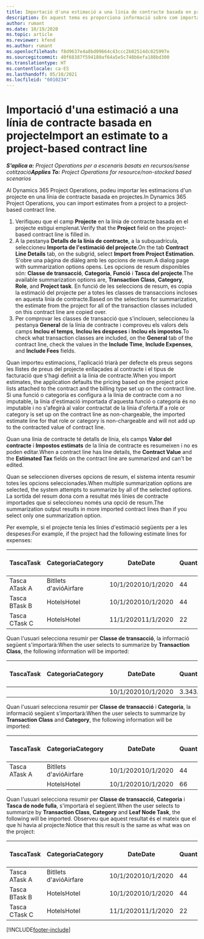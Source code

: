 ```yaml
---
title: Importació d'una estimació a una línia de contracte basada en projecte
description: En aquest tema es proporciona informació sobre com importar estimacions d'un projecte a una línia de contracte.
author: rumant
ms.date: 10/19/2020
ms.topic: article
ms.reviewer: kfend
ms.author: rumant
ms.openlocfilehash: f8d9637e4a8bd09664c43ccc2b02514dc825997e
ms.sourcegitcommit: 40f68387f594180af64a5e5c748b6efa188bd300
ms.translationtype: HT
ms.contentlocale: ca-ES
ms.lasthandoff: 05/10/2021
ms.locfileid: "6010234"
---
```

# <a name="import-an-estimate-to-a-project-based-contract-line"></a><span data-ttu-id="86d7f-103">Importació d'una estimació a una línia de contracte basada en projecte</span><span class="sxs-lookup"><span data-stu-id="86d7f-103">Import an estimate to a project-based contract line</span></span>

<span data-ttu-id="86d7f-104">_**S'aplica a:** Project Operations per a escenaris basats en recursos/sense cotització_</span><span class="sxs-lookup"><span data-stu-id="86d7f-104">_**Applies To:** Project Operations for resource/non-stocked based scenarios_</span></span>

<span data-ttu-id="86d7f-105">Al Dynamics 365 Project Operations, podeu importar les estimacions d'un projecte en una línia de contracte basada en projectes.</span><span class="sxs-lookup"><span data-stu-id="86d7f-105">In Dynamics 365 Project Operations, you can import estimates from a project to a project-based contract line.</span></span>

1. <span data-ttu-id="86d7f-106">Verifiqueu que el camp **Projecte** en la línia de contracte basada en el projecte estigui emplenat.</span><span class="sxs-lookup"><span data-stu-id="86d7f-106">Verify that the **Project** field on the project-based contract line is filled in.</span></span>
2. <span data-ttu-id="86d7f-107">A la pestanya **Detalls de la línia de contracte**, a la subquadrícula, seleccioneu **Importa de l'estimació del projecte**.</span><span class="sxs-lookup"><span data-stu-id="86d7f-107">On the tab **Contract Line Details** tab, on the subgrid, select **Import from Project Estimation**.</span></span> <span data-ttu-id="86d7f-108">S'obre una pàgina de diàleg amb les opcions de resum.</span><span class="sxs-lookup"><span data-stu-id="86d7f-108">A dialog page with summarization options opens.</span></span> <span data-ttu-id="86d7f-109">Les opcions de resum disponibles són: **Classe de transacció**, **Categoria**, **Funció** i **Tasca del projecte**.</span><span class="sxs-lookup"><span data-stu-id="86d7f-109">The available summarization options are, **Transaction Class**, **Category**, **Role**, and **Project task**.</span></span> <span data-ttu-id="86d7f-110">En funció de les seleccions de resum, es copia la estimació del projecte per a totes les classes de transaccions incloses en aquesta línia de contracte.</span><span class="sxs-lookup"><span data-stu-id="86d7f-110">Based on the selections for summarization, the estimate from the project for all of the transaction classes included on this contract line are copied over.</span></span> 
3. <span data-ttu-id="86d7f-111">Per comprovar les classes de transacció que s'inclouen, seleccioneu la pestanya **General** de la línia de contracte i comproveu els valors dels camps **Inclou el temps**, **Inclou les despeses** i **Inclou els impostos**.</span><span class="sxs-lookup"><span data-stu-id="86d7f-111">To check what transaction classes are included, on the **General** tab of the contract line, check the values in the **Include Time**, **Include Expenses**, and **Include Fees** fields.</span></span>

<span data-ttu-id="86d7f-112">Quan importeu estimacions, l'aplicació triarà per defecte els preus segons les llistes de preus del projecte enllaçades al contracte i el tipus de facturació que s'hagi definit a la línia de contracte.</span><span class="sxs-lookup"><span data-stu-id="86d7f-112">When you import estimates, the application defaults the pricing based on the project price lists attached to the contract and the billing type set up on the contract line.</span></span> <span data-ttu-id="86d7f-113">Si una funció o categoria es configura a la línia de contracte com a no imputable, la línia d'estimació importada d'aquesta funció o categoria és no imputable i no s'afegirà al valor contractat de la línia d'oferta.</span><span class="sxs-lookup"><span data-stu-id="86d7f-113">If a role or category is set up on the contract line as non-chargeable, the imported estimate line for that role or category is non-chargeable and will not add up to the contracted value of contract line.</span></span>

<span data-ttu-id="86d7f-114">Quan una línia de contracte té detalls de línia, els camps **Valor del contracte** i **Impostos estimats** de la línia de contracte es resumeixen i no es poden editar.</span><span class="sxs-lookup"><span data-stu-id="86d7f-114">When a contract line has line details, the **Contract Value** and the **Estimated Tax** fields on the contract line are summarized and can't be edited.</span></span>

<span data-ttu-id="86d7f-115">Quan se seleccionen diverses opcions de resum, el sistema intenta resumir totes les opcions seleccionades.</span><span class="sxs-lookup"><span data-stu-id="86d7f-115">When multiple summarization options are selected, the system attempts to summarize by all of the selected options.</span></span> <span data-ttu-id="86d7f-116">La sortida del resum dona com a resultat més línies de contracte importades que si seleccioneu només una opció de resum.</span><span class="sxs-lookup"><span data-stu-id="86d7f-116">The summarization output results in more imported contract lines than if you select only one summarization option.</span></span>

<span data-ttu-id="86d7f-117">Per exemple, si el projecte tenia les línies d'estimació següents per a les despeses:</span><span class="sxs-lookup"><span data-stu-id="86d7f-117">For example, if the project had the following estimate lines for expenses:</span></span>

| <span data-ttu-id="86d7f-118">Tasca</span><span class="sxs-lookup"><span data-stu-id="86d7f-118">Task</span></span> | <span data-ttu-id="86d7f-119">Categoria</span><span class="sxs-lookup"><span data-stu-id="86d7f-119">Category</span></span> | <span data-ttu-id="86d7f-120">Date</span><span class="sxs-lookup"><span data-stu-id="86d7f-120">Date</span></span> | <span data-ttu-id="86d7f-121">Quantitat</span><span class="sxs-lookup"><span data-stu-id="86d7f-121">Quantity</span></span> | <span data-ttu-id="86d7f-122">Preu per unitat</span><span class="sxs-lookup"><span data-stu-id="86d7f-122">Unit price</span></span> | <span data-ttu-id="86d7f-123">Import</span><span class="sxs-lookup"><span data-stu-id="86d7f-123">Amount</span></span> |
| --- | --- | --- | --- | --- | --- |
| <span data-ttu-id="86d7f-124">Tasca A</span><span class="sxs-lookup"><span data-stu-id="86d7f-124">Task A</span></span> | <span data-ttu-id="86d7f-125">Bitllets d'avió</span><span class="sxs-lookup"><span data-stu-id="86d7f-125">Airfare</span></span> | <span data-ttu-id="86d7f-126">10/1/2020</span><span class="sxs-lookup"><span data-stu-id="86d7f-126">10/1/2020</span></span> | <span data-ttu-id="86d7f-127">4</span><span class="sxs-lookup"><span data-stu-id="86d7f-127">4</span></span> | <span data-ttu-id="86d7f-128">400</span><span class="sxs-lookup"><span data-stu-id="86d7f-128">400</span></span> | <span data-ttu-id="86d7f-129">1600</span><span class="sxs-lookup"><span data-stu-id="86d7f-129">1600</span></span> |
| <span data-ttu-id="86d7f-130">Tasca B</span><span class="sxs-lookup"><span data-stu-id="86d7f-130">Task B</span></span> | <span data-ttu-id="86d7f-131">Hotels</span><span class="sxs-lookup"><span data-stu-id="86d7f-131">Hotel</span></span> | <span data-ttu-id="86d7f-132">10/1/2020</span><span class="sxs-lookup"><span data-stu-id="86d7f-132">10/1/2020</span></span> | <span data-ttu-id="86d7f-133">4</span><span class="sxs-lookup"><span data-stu-id="86d7f-133">4</span></span> | <span data-ttu-id="86d7f-134">200</span><span class="sxs-lookup"><span data-stu-id="86d7f-134">200</span></span> | <span data-ttu-id="86d7f-135">800</span><span class="sxs-lookup"><span data-stu-id="86d7f-135">800</span></span> |
| <span data-ttu-id="86d7f-136">Tasca C</span><span class="sxs-lookup"><span data-stu-id="86d7f-136">Task C</span></span> | <span data-ttu-id="86d7f-137">Hotels</span><span class="sxs-lookup"><span data-stu-id="86d7f-137">Hotel</span></span> | <span data-ttu-id="86d7f-138">11/1/2020</span><span class="sxs-lookup"><span data-stu-id="86d7f-138">11/1/2020</span></span> | <span data-ttu-id="86d7f-139">2</span><span class="sxs-lookup"><span data-stu-id="86d7f-139">2</span></span> | <span data-ttu-id="86d7f-140">200</span><span class="sxs-lookup"><span data-stu-id="86d7f-140">200</span></span> | <span data-ttu-id="86d7f-141">400</span><span class="sxs-lookup"><span data-stu-id="86d7f-141">400</span></span> |

<span data-ttu-id="86d7f-142">Quan l'usuari selecciona resumir per **Classe de transacció**, la informació següent s'importarà:</span><span class="sxs-lookup"><span data-stu-id="86d7f-142">When the user selects to summarize by **Transaction Class**, the following information will be imported:</span></span>

| <span data-ttu-id="86d7f-143">Tasca</span><span class="sxs-lookup"><span data-stu-id="86d7f-143">Task</span></span> | <span data-ttu-id="86d7f-144">Categoria</span><span class="sxs-lookup"><span data-stu-id="86d7f-144">Category</span></span> | <span data-ttu-id="86d7f-145">Date</span><span class="sxs-lookup"><span data-stu-id="86d7f-145">Date</span></span> | <span data-ttu-id="86d7f-146">Quantitat</span><span class="sxs-lookup"><span data-stu-id="86d7f-146">Quantity</span></span> | <span data-ttu-id="86d7f-147">Preu per unitat</span><span class="sxs-lookup"><span data-stu-id="86d7f-147">Unit price</span></span> | <span data-ttu-id="86d7f-148">Import</span><span class="sxs-lookup"><span data-stu-id="86d7f-148">Amount</span></span> |
| --- | --- | --- | --- | --- | --- |
| &nbsp;  | &nbsp;  | <span data-ttu-id="86d7f-149">10/1/2020</span><span class="sxs-lookup"><span data-stu-id="86d7f-149">10/1/2020</span></span> | <span data-ttu-id="86d7f-150">3.34</span><span class="sxs-lookup"><span data-stu-id="86d7f-150">3.34</span></span> | <span data-ttu-id="86d7f-151">840</span><span class="sxs-lookup"><span data-stu-id="86d7f-151">840</span></span> | <span data-ttu-id="86d7f-152">2800</span><span class="sxs-lookup"><span data-stu-id="86d7f-152">2800</span></span> |

<span data-ttu-id="86d7f-153">Quan l'usuari selecciona resumir per **Classe de transacció** i **Categoria**, la informació següent s'importarà:</span><span class="sxs-lookup"><span data-stu-id="86d7f-153">When the user selects to summarize by **Transaction Class** and **Category**, the following information will be imported:</span></span>

| <span data-ttu-id="86d7f-154">Tasca</span><span class="sxs-lookup"><span data-stu-id="86d7f-154">Task</span></span> | <span data-ttu-id="86d7f-155">Categoria</span><span class="sxs-lookup"><span data-stu-id="86d7f-155">Category</span></span> | <span data-ttu-id="86d7f-156">Date</span><span class="sxs-lookup"><span data-stu-id="86d7f-156">Date</span></span> | <span data-ttu-id="86d7f-157">Quantitat</span><span class="sxs-lookup"><span data-stu-id="86d7f-157">Quantity</span></span> | <span data-ttu-id="86d7f-158">Preu per unitat</span><span class="sxs-lookup"><span data-stu-id="86d7f-158">Unit price</span></span> | <span data-ttu-id="86d7f-159">Import</span><span class="sxs-lookup"><span data-stu-id="86d7f-159">Amount</span></span> |
| --- | --- | --- | --- | --- | --- |
| <span data-ttu-id="86d7f-160">Tasca A</span><span class="sxs-lookup"><span data-stu-id="86d7f-160">Task A</span></span> | <span data-ttu-id="86d7f-161">Bitllets d'avió</span><span class="sxs-lookup"><span data-stu-id="86d7f-161">Airfare</span></span> | <span data-ttu-id="86d7f-162">10/1/2020</span><span class="sxs-lookup"><span data-stu-id="86d7f-162">10/1/2020</span></span> | <span data-ttu-id="86d7f-163">4</span><span class="sxs-lookup"><span data-stu-id="86d7f-163">4</span></span> | <span data-ttu-id="86d7f-164">400</span><span class="sxs-lookup"><span data-stu-id="86d7f-164">400</span></span> | <span data-ttu-id="86d7f-165">1600</span><span class="sxs-lookup"><span data-stu-id="86d7f-165">1600</span></span> |
| &nbsp;  | <span data-ttu-id="86d7f-166">Hotels</span><span class="sxs-lookup"><span data-stu-id="86d7f-166">Hotel</span></span> | <span data-ttu-id="86d7f-167">10/1/2020</span><span class="sxs-lookup"><span data-stu-id="86d7f-167">10/1/2020</span></span> | <span data-ttu-id="86d7f-168">6</span><span class="sxs-lookup"><span data-stu-id="86d7f-168">6</span></span> | <span data-ttu-id="86d7f-169">200</span><span class="sxs-lookup"><span data-stu-id="86d7f-169">200</span></span> | <span data-ttu-id="86d7f-170">1200</span><span class="sxs-lookup"><span data-stu-id="86d7f-170">1200</span></span> |

<span data-ttu-id="86d7f-171">Quan l'usuari selecciona resumir per **Classe de transacció**, **Categoria** i **Tasca de node fulla**, s'importarà el següent.</span><span class="sxs-lookup"><span data-stu-id="86d7f-171">When the user selects to summarize by **Transaction Class**, **Category** and **Leaf Node Task**, the following will be imported.</span></span> <span data-ttu-id="86d7f-172">Observeu que aquest resultat és el mateix que el que hi havia al projecte:</span><span class="sxs-lookup"><span data-stu-id="86d7f-172">Notice that this result is the same as what was on the project:</span></span>

| <span data-ttu-id="86d7f-173">Tasca</span><span class="sxs-lookup"><span data-stu-id="86d7f-173">Task</span></span> | <span data-ttu-id="86d7f-174">Categoria</span><span class="sxs-lookup"><span data-stu-id="86d7f-174">Category</span></span> | <span data-ttu-id="86d7f-175">Date</span><span class="sxs-lookup"><span data-stu-id="86d7f-175">Date</span></span> | <span data-ttu-id="86d7f-176">Quantitat</span><span class="sxs-lookup"><span data-stu-id="86d7f-176">Quantity</span></span> | <span data-ttu-id="86d7f-177">Preu per unitat</span><span class="sxs-lookup"><span data-stu-id="86d7f-177">Unit price</span></span> | <span data-ttu-id="86d7f-178">Import</span><span class="sxs-lookup"><span data-stu-id="86d7f-178">Amount</span></span> |
| --- | --- | --- | --- | --- | --- |
| <span data-ttu-id="86d7f-179">Tasca A</span><span class="sxs-lookup"><span data-stu-id="86d7f-179">Task A</span></span> | <span data-ttu-id="86d7f-180">Bitllets d'avió</span><span class="sxs-lookup"><span data-stu-id="86d7f-180">Airfare</span></span> | <span data-ttu-id="86d7f-181">10/1/2020</span><span class="sxs-lookup"><span data-stu-id="86d7f-181">10/1/2020</span></span> | <span data-ttu-id="86d7f-182">4</span><span class="sxs-lookup"><span data-stu-id="86d7f-182">4</span></span> | <span data-ttu-id="86d7f-183">400</span><span class="sxs-lookup"><span data-stu-id="86d7f-183">400</span></span> | <span data-ttu-id="86d7f-184">1600</span><span class="sxs-lookup"><span data-stu-id="86d7f-184">1600</span></span> |
| <span data-ttu-id="86d7f-185">Tasca B</span><span class="sxs-lookup"><span data-stu-id="86d7f-185">Task B</span></span> | <span data-ttu-id="86d7f-186">Hotels</span><span class="sxs-lookup"><span data-stu-id="86d7f-186">Hotel</span></span> | <span data-ttu-id="86d7f-187">10/1/2020</span><span class="sxs-lookup"><span data-stu-id="86d7f-187">10/1/2020</span></span> | <span data-ttu-id="86d7f-188">4</span><span class="sxs-lookup"><span data-stu-id="86d7f-188">4</span></span> | <span data-ttu-id="86d7f-189">200</span><span class="sxs-lookup"><span data-stu-id="86d7f-189">200</span></span> | <span data-ttu-id="86d7f-190">800</span><span class="sxs-lookup"><span data-stu-id="86d7f-190">800</span></span> |
| <span data-ttu-id="86d7f-191">Tasca C</span><span class="sxs-lookup"><span data-stu-id="86d7f-191">Task C</span></span> | <span data-ttu-id="86d7f-192">Hotels</span><span class="sxs-lookup"><span data-stu-id="86d7f-192">Hotel</span></span> | <span data-ttu-id="86d7f-193">11/1/2020</span><span class="sxs-lookup"><span data-stu-id="86d7f-193">11/1/2020</span></span> | <span data-ttu-id="86d7f-194">2</span><span class="sxs-lookup"><span data-stu-id="86d7f-194">2</span></span> | <span data-ttu-id="86d7f-195">200</span><span class="sxs-lookup"><span data-stu-id="86d7f-195">200</span></span> | <span data-ttu-id="86d7f-196">400</span><span class="sxs-lookup"><span data-stu-id="86d7f-196">400</span></span> |


[!INCLUDE[footer-include](../includes/footer-banner.md)]